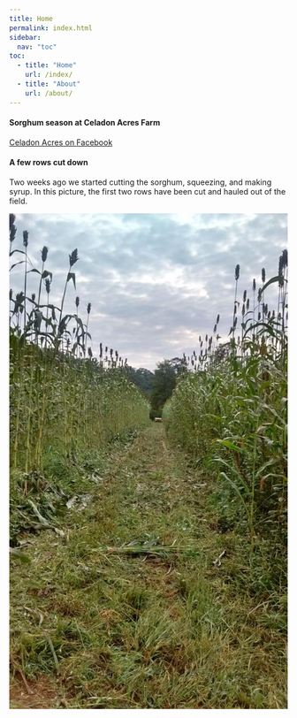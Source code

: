 ```yaml
---
title: Home
permalink: index.html
sidebar:
  nav: "toc"
toc:
  - title: "Home"
    url: /index/
  - title: "About"
    url: /about/
---
```


#### Sorghum season at Celadon Acres Farm

[Celadon Acres on Facebook](http://facebook.com/celadonacres)


#### A few rows cut down

Two weeks ago we started cutting the sorghum, squeezing, and making syrup. In this picture, the first two rows
have been cut and hauled out of the field.

![](image_1_t.jpg)

